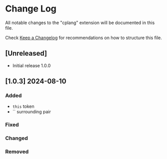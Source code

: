 # Change Log

All notable changes to the "cplang" extension will be documented in this file.

Check [Keep a Changelog](http://keepachangelog.com/) for recommendations on how to structure this file.

## [Unreleased]

- Initial release 1.0.0

## [1.0.3] 2024-08-10

### Added

- `this` token
- \`\` surrounding pair

### Fixed

### Changed

### Removed

